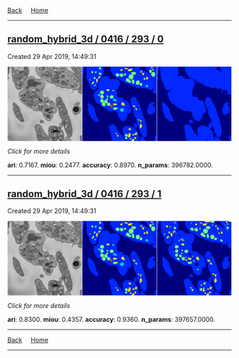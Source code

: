 
[Back](..)&nbsp;&nbsp;&nbsp;&nbsp;&nbsp;[Home](https://leapmanlab.github.io/snapshots)

---

<div class="summary"><a href="0"><h2>random_hybrid_3d / 0416 / 293 / 0</h2></a><p>Created 29 Apr 2019, 14:49:31
</p><a href="0"><img src="0/media/summary.png" align="center"></a><p>
<i>Click for more details</i>
</p></div>

**ari**: 0.7167. **miou**: 0.2477. **accuracy**: 0.8970. **n_params**: 396782.0000. 

---

<div class="summary"><a href="1"><h2>random_hybrid_3d / 0416 / 293 / 1</h2></a><p>Created 29 Apr 2019, 14:49:31
</p><a href="1"><img src="1/media/summary.png" align="center"></a><p>
<i>Click for more details</i>
</p></div>

**ari**: 0.8300. **miou**: 0.4357. **accuracy**: 0.9360. **n_params**: 397657.0000. 

---

[Back](..)&nbsp;&nbsp;&nbsp;&nbsp;&nbsp;[Home](https://leapmanlab.github.io/snapshots)

---
